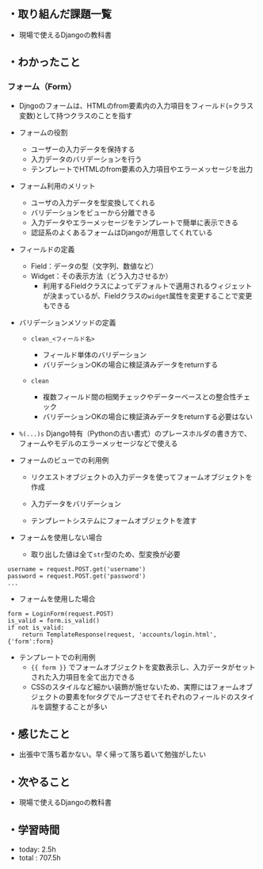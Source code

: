 ## ・取り組んだ課題一覧
- 現場で使えるDjangoの教科書

## ・わかったこと

### フォーム（Form）
- Djngoのフォームは、HTMLのfrom要素内の入力項目をフィールド(=クラス変数)として持つクラスのことを指す
- フォームの役割
  - ユーザーの入力データを保持する
  - 入力データのバリデーションを行う
  - テンプレートでHTMLのfrom要素の入力項目やエラーメッセージを出力



- フォーム利用のメリット
  - ユーザの入力データを型変換してくれる
  - バリデーションをビューから分離できる
  - 入力データやエラーメッセージをテンプレートで簡単に表示できる
  - 認証系のよくあるフォームはDjangoが用意してくれている

- フィールドの定義
  - Field：データの型（文字列、数値など）
  - Widget：その表示方法（どう入力させるか）
    - 利用するFieldクラスによってデフォルトで適用されるウィジェットが決まっているが、Fieldクラスの`widget`属性を変更することで変更もできる

- バリデーションメソッドの定義
  - `clean_<フィールド名>` 
    - フィールド単体のバリデーション
    - バリデーションOKの場合に検証済みデータをreturnする

  - `clean` 
    - 複数フィールド間の相関チェックやデーターベースとの整合性チェック
    - バリデーションOKの場合に検証済みデータをreturnする必要はない

- `%(...)s` Django特有（Pythonの古い書式）のプレースホルダの書き方で、フォームやモデルのエラーメッセージなどで使える

- フォームのビューでの利用例

  - リクエストオブジェクトの入力データを使ってフォームオブジェクトを作成

  - 入力データをバリデーション

  - テンプレートシステムにフォームオブジェクトを渡す
 - フォームを使用しない場合
   - 取り出した値は全て`str`型のため、型変換が必要
```
username = request.POST.get('username')
password = request.POST.get('password')
...
```
- フォームを使用した場合
```
form = LoginForm(request.POST)
is_valid = form.is_valid()
if not is_valid:
    return TemplateResponse(request, 'accounts/login.html', {'form':form}
```
- テンプレートでの利用例
  -  `{{ form }}` でフォームオブジェクトを変数表示し、入力データがセットされた入力項目を全て出力できる
  - CSSのスタイルなど細かい装飾が施せないため、実際にはフォームオブジェクトの要素をforタグでループさせてそれぞれのフィールドのスタイルを調整することが多い




## ・感じたこと
- 出張中で落ち着かない。早く帰って落ち着いて勉強がしたい


## ・次やること
- 現場で使えるDjangoの教科書

## ・学習時間
- today:  2.5h
- total  : 707.5h


